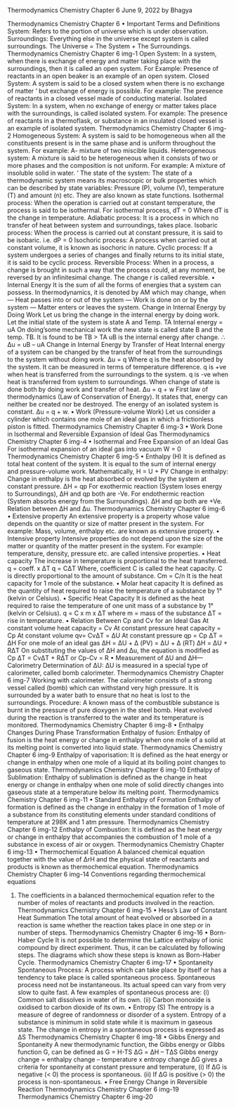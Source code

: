 Thermodynamics Chemistry Chapter 6
June 9, 2022 by Bhagya

Thermodynamics Chemistry Chapter 6
• Important Terms and Definitions
System: Refers to the portion of universe which is under observation.
Surroundings: Everything else in the universe except system is called surroundings. The Universe = The System + The Surroundings.
Thermodynamics Chemistry Chapter 6 img-1
Open System: In a system, when there is exchange of energy and matter taking place with
the surroundings, then it is called an open system.
For Example: Presence of reactants in an open beaker is an example of an open system. Closed System: A system is said to be a closed system when there is no exchange of matter ‘ but exchange of energy is possible.
For example: The presence of reactants in a closed vessel made of conducting material.
Isolated System: In a system, when no exchange of energy or matter takes place with the surroundings, is called isolated system.
For example: The presence of reactants in a thermoflask, or substance in an insulated closed vessel is an example of isolated system.
Thermodynamics Chemistry Chapter 6 img-2
Homogeneous System: A system is said to be homogeneous when all the constituents present is in the same phase and is uniform throughout the system.
For example: A- mixture of two miscible liquids.
Heterogeneous system: A mixture is said to be heterogeneous when it consists of two or more phases and the composition is not uniform.
For example: A mixture of insoluble solid in water. ’
The state of the system: The state of a thermodynamic system means its macroscopic or bulk properties which can be described by state variables:
Pressure (P), volume (V), temperature (T) and amount (n) etc.
They are also known as state functions.
Isothermal process: When the operation is carried out at constant temperature, the process is said to be isothermal. For isothermal process, dT = 0 Where dT is the change in temperature.
Adiabatic process: It is a process in which no transfer of heat between system and surroundings, takes place.
Isobaric process: When the process is carried out at constant pressure, it is said to be isobaric. i.e. dP = 0
Isochoric process: A process when carried out at constant volume, it is known as isochoric in nature.
Cyclic process: If a system undergoes a series of changes and finally returns to its initial state, it is said to be cyclic process.
Reversible Process: When in a process, a change is brought in such a way that the process could, at any moment, be reversed by an infinitesimal change. The change r is called reversible.
• Internal Energy
It is the sum of all the forms of energies that a system can possess.
In thermodynamics, it is denoted by AM which may change, when
— Heat passes into or out of the system
— Work is done on or by the system
— Matter enters or leaves the system.
Change in Internal Energy by Doing Work
Let us bring the change in the internal energy by doing work.
Let the initial state of the system is state A and Temp. TA Internal energy = uA
On doing’some mechanical work the new state is called state B and the temp. TB. It is found to be
TB > TA
uB is the internal energy after change.
∴ Δu = uB – uA
Change in Internal Energy by Transfer of Heat
Internal energy of a system can be changed by the transfer of heat from the surroundings to the system without doing work.
Δu = q
Where q is the heat absorbed by the system. It can be measured in terms of temperature difference.
q is +ve when heat is transferred from the surroundings to the system. q is -ve when heat is transferred from system to surroundings.
When change of state is done both by doing work and transfer of heat.
Δu = q + w
First law of thermodynamics (Law of Conservation of Energy). It states that, energy can neither be created nor be destroyed. The energy of an isolated system is constant.
Δu = q + w.
• Work (Pressure-volume Work)
Let us consider a cylinder which contains one mole of an ideal gas in which a frictionless piston is fitted.
Thermodynamics Chemistry Chapter 6 img-3
• Work Done in Isothermal and Reversible Expansion of Ideal Gas
Thermodynamics Chemistry Chapter 6 img-4
• Isothermal and Free Expansion of an Ideal Gas
For isothermal expansion of an ideal gas into vacuum W = 0
Thermodynamics Chemistry Chapter 6 img-5
• Enthalpy (H)
It is defined as total heat content of the system. It is equal to the sum of internal energy and pressure-volume work.
Mathematically, H = U + PV
Change in enthalpy: Change in enthalpy is the heat absorbed or evolved by the system at constant pressure.
ΔH = qp
For exothermic reaction (System loses energy to Surroundings),
ΔH and qp both are -Ve.
For endothermic reaction (System absorbs energy from the Surroundings).
ΔH and qp both are +Ve.
Relation between ΔH and Δu.
Thermodynamics Chemistry Chapter 6 img-6
• Extensive property
An extensive property is a property whose value depends on the quantity or size of matter present in the system.
For example: Mass, volume, enthalpy etc. are known as extensive property.
• Intensive property
Intensive properties do not depend upon the size of the matter or quantity of the matter present in the system.
For example: temperature, density, pressure etc. are called intensive properties.
• Heat capacity
The increase in temperature is proportional to the heat transferred.
q = coeff. x ΔT
q = CΔT
Where, coefficient C is called the heat capacity.
C is directly proportional to the amount of substance.
Cm = C/n
It is the heat capacity for 1 mole of the substance.
• Molar heat capacity
It is defined as the quantity of heat required to raise the temperature of a substance by 1° (kelvin or Celsius).
• Specific Heat Capacity
It is defined as the heat required to raise the temperature of one unit mass of a substance by 1° (kelvin or Celsius).
q = C x m x ΔT
where m = mass of the substance
ΔT = rise in temperature.
• Relation Between Cp and Cv for an Ideal Gas
At constant volume heat capacity = Cv
At constant pressure heat capacity = Cp
At constant volume qv= CvΔT = ΔU
At constant pressure qp = Cp ΔT = ΔH
For one mole of an ideal gas
ΔH = ΔU + Δ (PV) = ΔU + Δ (RT)
ΔH = ΔU + RΔT
On substituting the values of ΔH and Δu, the equation is modified as
Cp ΔT = CvΔT + RΔT
or Cp-Cv = R
• Measurement of ΔU and ΔH—Calorimetry
Determination of ΔU: ΔU is measured in a special type of calorimeter, called bomb calorimeter.
Thermodynamics Chemistry Chapter 6 img-7
Working with calorimeter. The calorimeter consists of a strong vessel called (bomb) which can withstand very high pressure. It is surrounded by a water bath to ensure that no heat is lost to the surroundings.
Procedure: A known mass of the combustible substance is burnt in the pressure of pure dioxygen in the steel bomb. Heat evolved during the reaction is transferred to the water and its temperature is monitored.
Thermodynamics Chemistry Chapter 6 img-8
• Enthalpy Changes During Phase Transformation
Enthalpy of fusion: Enthalpy of fusion is the heat energy or change in enthalpy when one mole of a solid at its melting point is converted into liquid state.
Thermodynamics Chemistry Chapter 6 img-9
Enthalpy of vaporisation: It is defined as the heat energy or change in enthalpy when one mole of a liquid at its boiling point changes to gaseous state.
Thermodynamics Chemistry Chapter 6 img-10
Enthalpy of Sublimation: Enthalpy of sublimation is defined as the change in heat energy or change in enthalpy when one mole of solid directly changes into gaseous state at a temperature below its melting point.
Thermodynamics Chemistry Chapter 6 img-11
• Standard Enthalpy of Formation
Enthalpy of formation is defined as the change in enthalpy in the formation of 1 mole of a substance from its constituting elements under standard conditions of temperature at 298K and 1 atm pressure.
Thermodynamics Chemistry Chapter 6 img-12
Enthalpy of Combustion: It is defined as the heat energy or change in enthalpy that accompanies the combustion of 1 mole of a substance in excess of air or oxygen.
Thermodynamics Chemistry Chapter 6 img-13
• Thermochemical Equation
A balanced chemical equation together with the value of ΔrH and the physical state of reactants and products is known as thermochemical equation.
Thermodynamics Chemistry Chapter 6 img-14
Conventions regarding thermochemical equations
1. The coefficients in a balanced thermochemical equation refer to the number of moles of reactants and products involved in the reaction.
Thermodynamics Chemistry Chapter 6 img-15
• Hess’s Law of Constant Heat Summation
The total amount of heat evolved or absorbed in a reaction is same whether the reaction takes place in one step or in number of steps.
Thermodynamics Chemistry Chapter 6 img-16
• Born-Haber Cycle
It is not possible to determine the Lattice enthalpy of ionic compound by direct experiment. Thus, it can be calculated by following steps. The diagrams which show these steps is known as Born-Haber Cycle.
Thermodynamics Chemistry Chapter 6 img-17
• Spontaneity
Spontaneous Process: A process which can take place by itself or has a tendency to take place is called spontaneous process.
Spontaneous process need not be instantaneous. Its actual speed can vary from very slow to quite fast.
A few examples of spontaneous process are:
(i) Common salt dissolves in water of its own.
(ii) Carbon monoxide is oxidised to carbon dioxide of its own.
• Entropy (S)
The entropy is a measure of degree of randomness or disorder of a system. Entropy of a substance is minimum in solid state while it is maximum in gaseous state.
The change in entropy in a spontaneous process is expressed as ΔS
Thermodynamics Chemistry Chapter 6 img-18
• Gibbs Energy and Spontaneity
A new thermodynamic function, the Gibbs energy or Gibbs function G, can be defined as G = H-TS
ΔG = ΔH – TΔS
Gibbs energy change = enthalpy change – temperature x entropy change ΔG gives a criteria for spontaneity at constant pressure and temperature, (i) If ΔG is negative (< 0) the process is spontaneous.
(ii) If ΔG is positive (> 0) the process is non-spontaneous.
• Free Energy Change in Reversible Reaction
Thermodynamics Chemistry Chapter 6 img-19
Thermodynamics Chemistry Chapter 6 img-20
